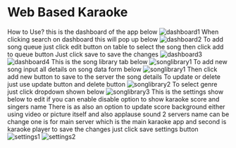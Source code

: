 # Web Based Karaoke
How to Use?
this is the dashboard of the app below
![dashboard1](https://github.com/user-attachments/assets/b102cf43-c583-4724-8d15-793195442570)
When clicking search on dashboard this will pop up below
![dashboard2](https://github.com/user-attachments/assets/e8b2a309-1583-4e97-a783-a3328ddfbbc5)
To add song queue just click edit button on table to select the song then click add to queue button
Just click save to save the changes
![dashboard3](https://github.com/user-attachments/assets/ed562414-fa02-4f29-bd88-304172228429)
![dashboard4](https://github.com/user-attachments/assets/64d71e0d-babb-4e72-a821-927bffe11fb5)
This is the song library tab below
![songlibrary1](https://github.com/user-attachments/assets/9fab59da-c9d3-49a5-b0ea-7e99012016cb)
To add new song input all details on song data form below
![songlibrary1](https://github.com/user-attachments/assets/d8c29d2d-496c-46a3-883d-09b37806585c)
Then click add new button to save to the server the song details
To update or delete just use update button and delete button
![songlibrary2](https://github.com/user-attachments/assets/1c429385-bf29-4082-ba2d-2f923e798fa4)
To select genre just click dropdown shown below
![songlibrary3](https://github.com/user-attachments/assets/488eb0e3-c802-42fe-b792-91948d0ab797)
This is the settings show below to edit if you can enable disable option to show karaoke score
and singers name
There is as also an option to update score background either using video or picture itself
and also applause sound
2 servers name can be change one is for main server which is the main karaoke app and second is karaoke player
to save the changes just click save settings button
![settings1](https://github.com/user-attachments/assets/e7e4501b-a941-4b91-a791-c9895f7498f3)
![settings2](https://github.com/user-attachments/assets/e6006b0c-b17a-4d65-a7b9-de00579ab6d5)
